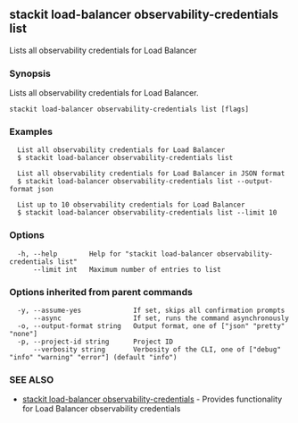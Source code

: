 ## stackit load-balancer observability-credentials list

Lists all observability credentials for Load Balancer

### Synopsis

Lists all observability credentials for Load Balancer.

```
stackit load-balancer observability-credentials list [flags]
```

### Examples

```
  List all observability credentials for Load Balancer
  $ stackit load-balancer observability-credentials list

  List all observability credentials for Load Balancer in JSON format
  $ stackit load-balancer observability-credentials list --output-format json

  List up to 10 observability credentials for Load Balancer
  $ stackit load-balancer observability-credentials list --limit 10
```

### Options

```
  -h, --help        Help for "stackit load-balancer observability-credentials list"
      --limit int   Maximum number of entries to list
```

### Options inherited from parent commands

```
  -y, --assume-yes             If set, skips all confirmation prompts
      --async                  If set, runs the command asynchronously
  -o, --output-format string   Output format, one of ["json" "pretty" "none"]
  -p, --project-id string      Project ID
      --verbosity string       Verbosity of the CLI, one of ["debug" "info" "warning" "error"] (default "info")
```

### SEE ALSO

* [stackit load-balancer observability-credentials](./stackit_load-balancer_observability-credentials.md)	 - Provides functionality for Load Balancer observability credentials

